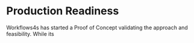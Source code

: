 # Production Readiness

Workflows4s has started a Proof of Concept validating the approach and feasibility. While its